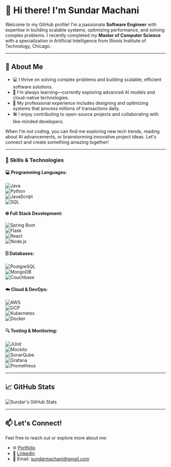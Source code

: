 # 👋 Hi there! I'm Sundar Machani

Welcome to my GitHub profile! I'm a passionate **Software Engineer** with expertise in building scalable systems, optimizing performance, and solving complex problems. I recently completed my **Master of Computer Science** with a specialization in Artificial Intelligence from Illinois Institute of Technology, Chicago.

---

## 🚀 About Me
- 💻 I thrive on solving complex problems and building scalable, efficient software solutions.
- 🌱 I'm always learning—currently exploring advanced AI models and cloud-native technologies.
- 🌟 My professional experience includes designing and optimizing systems that process millions of transactions daily.
- 🛠️ I enjoy contributing to open-source projects and collaborating with like-minded developers.

When I'm not coding, you can find me exploring new tech trends, reading about AI advancements, or brainstorming innovative project ideas. Let's connect and create something amazing together!

---

### 🚀 **Skills & Technologies**  

#### **💻 Programming Languages:**  
![Java](https://img.shields.io/badge/Java-ED8B00?style=flat&logo=java&logoColor=white)  
![Python](https://img.shields.io/badge/Python-3776AB?style=flat&logo=python&logoColor=white)  
![JavaScript](https://img.shields.io/badge/JavaScript-F7DF1E?style=flat&logo=javascript&logoColor=black)  
![SQL](https://img.shields.io/badge/SQL-4479A1?style=flat&logo=mysql&logoColor=white)  

#### **🌐 Full Stack Development:**  
![Spring Boot](https://img.shields.io/badge/Spring%20Boot-6DB33F?style=flat&logo=spring-boot&logoColor=white)  
![Flask](https://img.shields.io/badge/Flask-000000?style=flat&logo=flask&logoColor=white)  
![React](https://img.shields.io/badge/React-61DAFB?style=flat&logo=react&logoColor=black)  
![Node.js](https://img.shields.io/badge/Node.js-339933?style=flat&logo=node.js&logoColor=white)  

#### **🗄️ Databases:**  
![PostgreSQL](https://img.shields.io/badge/PostgreSQL-336791?style=flat&logo=postgresql&logoColor=white)  
![MongoDB](https://img.shields.io/badge/MongoDB-4EA94B?style=flat&logo=mongodb&logoColor=white)  
![Couchbase](https://img.shields.io/badge/Couchbase-ED1C24?style=flat&logo=couchbase&logoColor=white)  

#### **☁️ Cloud & DevOps:**  
![AWS](https://img.shields.io/badge/AWS-232F3E?style=flat&logo=amazon-aws&logoColor=white)  
![GCP](https://img.shields.io/badge/GCP-4285F4?style=flat&logo=google-cloud&logoColor=white)  
![Kubernetes](https://img.shields.io/badge/Kubernetes-326CE5?style=flat&logo=kubernetes&logoColor=white)  
![Docker](https://img.shields.io/badge/Docker-2496ED?style=flat&logo=docker&logoColor=white)  

#### **🔍 Testing & Monitoring:**  
![JUnit](https://img.shields.io/badge/JUnit-25A162?style=flat&logo=junit5&logoColor=white)  
![Mockito](https://img.shields.io/badge/Mockito-FF9900?style=flat&logo=java&logoColor=white)  
![SonarQube](https://img.shields.io/badge/SonarQube-4E9BCD?style=flat&logo=sonarqube&logoColor=white)  
![Grafana](https://img.shields.io/badge/Grafana-F46800?style=flat&logo=grafana&logoColor=white)  
![Prometheus](https://img.shields.io/badge/Prometheus-E6522C?style=flat&logo=prometheus&logoColor=white)  

---


## 📈 GitHub Stats

![Sundar's GitHub Stats](https://github-readme-stats.vercel.app/api?username=sundarmachani&show_icons=true&theme=radical)

---

## 📫 Let's Connect!

Feel free to reach out or explore more about me:
- 🌐 [Portfolio](https://sundarmachani.wixsite.com/portfolio)
- 💼 [LinkedIn](https://www.linkedin.com/in/sundar-machani/)
- 📧 Email: sundarmachani@gmail.com
